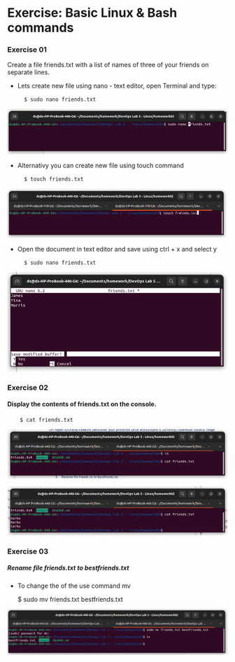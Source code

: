 
# Exercise: Basic Linux & Bash commands 

### Exercise 01

Create a file friends.txt with a list of names of three of your friends on separate lines. 

* Lets create new file using nano - text editor, open Terminal and type:

        $ sudo nano friends.txt
![Open terminal](images/01.png)

* Alternativy you can create new file using touch command

		$ touch friends.txt

![Open terminal](images/2.png)


* Open the document in text editor and save using ctrl + x and select y

		$ sudo nano friends.txt

![Open friends.txt ](images/3.png)

### Exercise 02
#### Display the contents of friends.txt on the console. 

		$ cat friends.txt

![Open friends.txt ](images/4.png)

![Open friends.txt ](images/5.png)


### Exercise 03 
##### Rename file friends.txt to bestfriends.txt 

 * To change the of the use command mv
 
 	
    $ sudo mv friends.txt  bestfriends.txt 

 
![Rename friends.txt  to bestfriends.txt ](images/6.png)

 
   